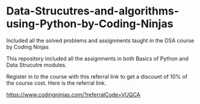 # Data-Strucutres-and-algorithms-using-Python-by-Coding-Ninjas


Included all the solved problems and assignments taught in the DSA course by Coding Ninjas


This repository included all the assignments in both Basics of Python and Data Strucutre modules.


Register in to the course with this referral link to get a discount of 10% of the course cost. Here is the referral link.

https://www.codingninjas.com/?referralCode=VUQCA

